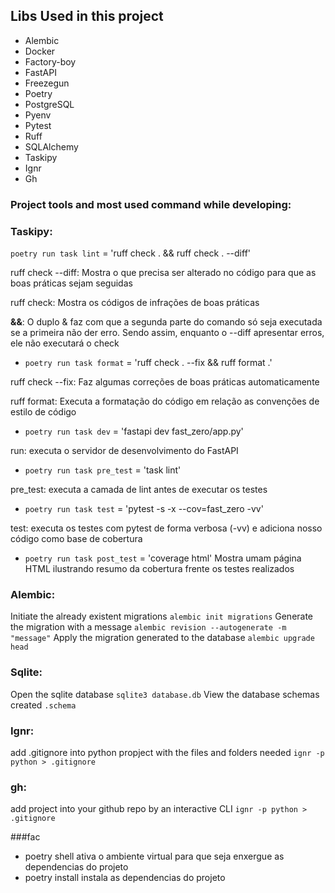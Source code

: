## Libs Used in this project
- Alembic
- Docker
- Factory-boy
- FastAPI
- Freezegun
- Poetry
- PostgreSQL
- Pyenv
- Pytest
- Ruff
- SQLAlchemy
- Taskipy
- Ignr
- Gh

### Project tools and most used command while developing:
### Taskipy:

`poetry run task lint` = 'ruff check . && ruff check . --diff'

ruff check --diff: Mostra o que precisa ser alterado no código para que as boas práticas sejam seguidas

ruff check: Mostra os códigos de infrações de boas práticas

**&&**: O duplo & faz com que a segunda parte do comando só seja executada se a primeira não der erro. Sendo assim, enquanto o --diff apresentar erros, ele não executará o check

- `poetry run task format` = 'ruff check . --fix && ruff format .'

ruff check --fix: Faz algumas correções de boas práticas automaticamente

ruff format: Executa a formatação do código em relação as convenções de estilo de código

- `poetry run task dev` = 'fastapi dev fast_zero/app.py'

run: executa o servidor de desenvolvimento do FastAPI


- `poetry run task pre_test` = 'task lint'

pre_test: executa a camada de lint antes de executar os testes


- `poetry run task test` = 'pytest -s -x --cov=fast_zero -vv'

test: executa os testes com pytest de forma verbosa (-vv) e adiciona nosso código como base de cobertura

- `poetry run task post_test` = 'coverage html'
Mostra umam página HTML ilustrando resumo da cobertura frente os testes realizados

### Alembic:
 Initiate the already existent migrations
 `alembic init migrations`
 Generate the migration with a message
 `alembic revision --autogenerate -m "message"`
 Apply the migration generated to the database
 `alembic upgrade head`

### Sqlite:
Open the sqlite database
 `sqlite3 database.db`
View the database schemas created
 `.schema`

### Ignr:
add .gitignore into python propject with the files and folders needed
 `ignr -p python > .gitignore`

### gh:
add project into your github repo by an interactive CLI
  `ignr -p python > .gitignore`

###fac

- poetry shell ativa o ambiente virtual para que seja enxergue as dependencias  do projeto
- poetry install instala as dependencias do projeto

